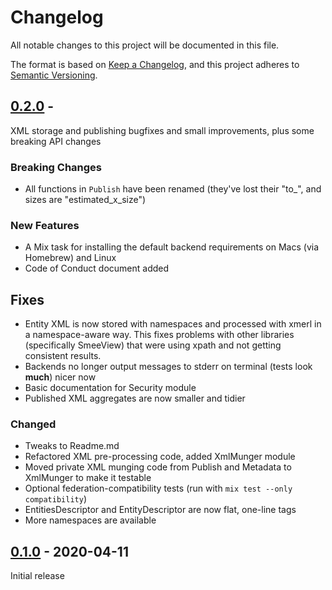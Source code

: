 # Changelog
All notable changes to this project will be documented in this file.

The format is based on [Keep a Changelog](https://keepachangelog.com/en/1.0.0/),
and this project adheres to [Semantic Versioning](https://semver.org/spec/v2.0.0.html).

## [0.2.0] - 
XML storage and publishing bugfixes and small improvements, plus some breaking API changes

### Breaking Changes
* All functions in `Publish` have been renamed (they've lost their "to_", and sizes are "estimated_x_size")

### New Features
- A Mix task for installing the default backend requirements on Macs (via Homebrew) and Linux
- Code of Conduct document added

## Fixes
- Entity XML is now stored with namespaces and processed with xmerl in a namespace-aware way. This fixes problems with
  other libraries (specifically SmeeView) that were using xpath and not getting consistent results.
- Backends no longer output messages to stderr on terminal (tests look **much**) nicer now
- Basic documentation for Security module
- Published XML aggregates are now smaller and tidier

### Changed
- Tweaks to Readme.md
- Refactored XML pre-processing code, added XmlMunger module
- Moved private XML munging code from Publish and Metadata to XmlMunger to make it testable
- Optional federation-compatibility tests (run with `mix test --only compatibility`)
- EntitiesDescriptor and EntityDescriptor are now flat, one-line tags
- More namespaces are available



## [0.1.0] - 2020-04-11
Initial release

[0.2.0]: https://github.com/Digital-Identity-Labs/smee/compare/0.1.0...0.2.0
[0.1.0]: https://github.com/Digital-Identity-Labs/smee/compare/releases/tag/0.1.0
